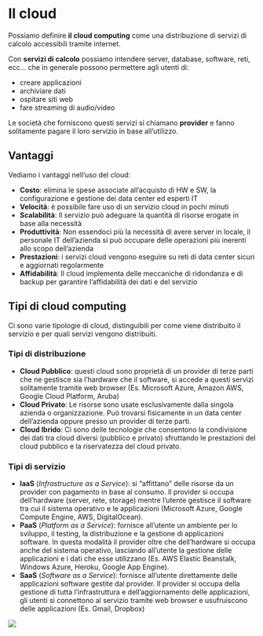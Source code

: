 ﻿# Il cloud

Possiamo definire **il cloud computing** come una distribuzione di servizi di calcolo accessibili tramite internet.

Con **servizi di calcolo** possiamo intendere server, database, software, reti, ecc… che in generale possono permettere agli utenti di:

- creare applicazioni
- archiviare dati
- ospitare siti web
- fare streaming di audio/video

Le società che forniscono questi servizi si chiamano **provider** e fanno solitamente pagare il loro servizio in base all’utilizzo.

## Vantaggi

Vediamo i vantaggi nell’uso del cloud:

- **Costo**: elimina le spese associate all’acquisto di HW e SW, la configurazione e gestione dei data center ed esperti IT
- **Velocità**: è possibile fare uso di un servizio cloud in pochi minuti
- **Scalabilità**: Il servizio può adeguare la quantità di risorse erogate in base alla necessità
- **Produttività**: Non essendoci più la necessità di avere server in locale, il personale IT dell’azienda si può occupare delle operazioni più inerenti allo scopo dell’azienda
- **Prestazioni**: i servizi cloud vengono eseguire su reti di data center sicuri e aggiornati regolarmente
- **Affidabilità**: Il cloud implementa delle meccaniche di ridondanza e di backup per garantire l’affidabilità dei dati e del servizio

## Tipi di cloud computing

Ci sono varie tipologie di cloud, distinguibili per come viene distribuito il servizio e per quali servizi vengono distribuiti.

### Tipi di distribuzione

- **Cloud Pubblico**: questi cloud sono proprietà di un provider di terze parti che ne gestisce sia l’hardware che il software, si accede a questi servizi solitamente tramite web browser (Es. Microsoft Azure, Amazon AWS, Google Cloud Platform, Aruba)
- **Cloud Privato**: Le risorse sono usate esclusivamente dalla singola azienda o organizzazione. Può trovarsi fisicamente in un data center dell’azienda oppure presso un provider di terze parti.
- **Cloud Ibrido**: Ci sono delle tecnologie che consentono la condivisione dei dati tra cloud diversi (pubblico e privato) sfruttando le prestazioni del cloud pubblico e la riservatezza del cloud privato.

### Tipi di servizio

- **IaaS** (*Infrastructure as a Service*): si “affittano” delle risorse da un provider con pagamento in base al consumo. Il provider si occupa dell’hardware (server, rete, storage) mentre l’utente gestisce il software tra cui il sistema operativo e le applicazioni (Microsoft Azure, Google Compute Engine, AWS, DigitalOcean).
- **PaaS** (*Platform as a Service*): fornisce all’utente un ambiente per lo sviluppo, il testing, la distribuzione e la gestione di applicazioni software. In questa modalità il provider oltre che dell’hardware si occupa anche del sistema operativo, lasciando all’utente la gestione delle applicazioni e i dati che esse utilizzano (Es. AWS Elastic Beanstalk, Windows Azure, Heroku, Google App Engine).
- **SaaS** (*Software as a Service*): fornisce all’utente direttamente delle applicazioni software gestite dal provider. Il provider si occupa della gestione di tutta l’infrastruttura e dell’aggiornamento delle applicazioni, gli utenti si connettono al servizio tramite web browser e usufruiscono delle applicazioni (Es. Gmail, Dropbox)

![](https://i.ibb.co/5WjSRZ0j/cloud.png)
